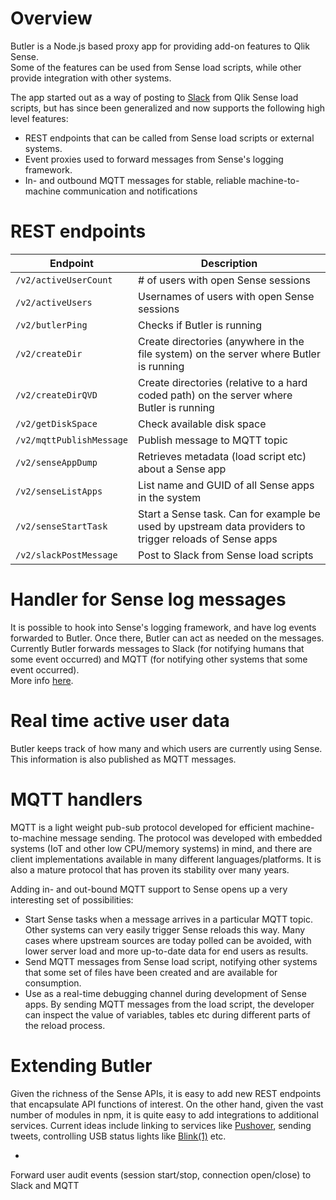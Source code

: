 # Overview

Butler is a Node.js based proxy app for providing add-on features to Qlik Sense.  
Some of the features can be used from Sense load scripts, while other provide integration with other systems.

The app started out as a way of posting to [Slack](https://slack.com/) from Qlik Sense load scripts, but has since been generalized and now supports the following high level features:


* REST endpoints that can be called from Sense load scripts or external systems.
* Event proxies used to forward messages from Sense's logging framework.
* In- and outbound MQTT messages for stable, reliable machine-to-machine communication and notifications





# REST endpoints

| Endpoint | Description |  
| -------- | ----------- |  
| `/v2/activeUserCount` | # of users with open Sense sessions |  
| `/v2/activeUsers` | Usernames of users with open Sense sessions |  
| `/v2/butlerPing` | Checks if Butler is running |  
| `/v2/createDir` | Create directories (anywhere in the file system) on the server where Butler is running |  
| `/v2/createDirQVD` | Create directories (relative to a hard coded path) on the server where Butler is running |  
| `/v2/getDiskSpace` | Check available disk space |  
| `/v2/mqttPublishMessage` | Publish message to MQTT topic |  
| `/v2/senseAppDump` | Retrieves metadata (load script etc) about a Sense app |  
| `/v2/senseListApps` | List name and GUID of all Sense apps in the system |  
| `/v2/senseStartTask` | Start a Sense task. Can for example be used by upstream data providers to trigger reloads of Sense apps |  
| `/v2/slackPostMessage` | Post to Slack from Sense load scripts |  


# Handler for Sense log messages
It is possible to hook into Sense's logging framework, and have log events forwarded to Butler. Once there, Butler can act as needed on the messages.  
Currently Butler forwards messages to Slack (for notifying humans that some event occurred) and MQTT (for notifying other systems that some event occurred).  
More info [here](log-events). 

# Real time active user data
Butler keeps track of how many and which users are currently using Sense. This information is also published as MQTT messages.   


# MQTT handlers
MQTT is a light weight pub-sub protocol developed for efficient machine-to-machine message sending. The protocol was developed with embedded systems (IoT and other low CPU/memory systems) in mind, and there are client implementations available in many different languages/platforms. It is also a mature protocol that has proven its stability over many years.  

Adding in- and out-bound MQTT support to Sense opens up a very interesting set of possibilities:   

* Start Sense tasks when a message arrives in a particular MQTT topic. Other systems can very easily trigger Sense reloads this way. Many cases where upstream sources are today polled can be avoided, with lower server load and more up-to-date data for end users as results.
* Send MQTT messages from Sense load script, notifying other systems that some set of files have been created and are available for consumption.
* Use as a real-time debugging channel during development of Sense apps. By sending MQTT messages from the load script, the developer can inspect the value of variables, tables etc during different parts of the reload process.


# Extending Butler
Given the richness of the Sense APIs, it is easy to add new REST endpoints that encapsulate API functions of interest.
On the other hand, given the vast number of modules in npm, it is quite easy to add integrations to additional services. Current ideas include linking to services like [Pushover](https://pushover.net/), sending tweets, controlling USB status lights like [Blink(1)](https://blink1.thingm.com/) etc.  




*
Forward user audit events (session start/stop, connection open/close) to Slack and MQTT
